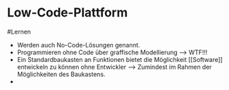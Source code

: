# Low-Code-Plattform
#Lernen
- Werden auch No-Code-Lösungen genannt.
- Programmieren ohne Code über graffische Modellierung --> WTF!!!
- Ein Standardbaukasten an Funktionen bietet die Möglichkeit [[Software]] entwickeln zu können ohne Entwickler --> Zumindest im Rahmen der Möglichkeiten des Baukastens.
-  